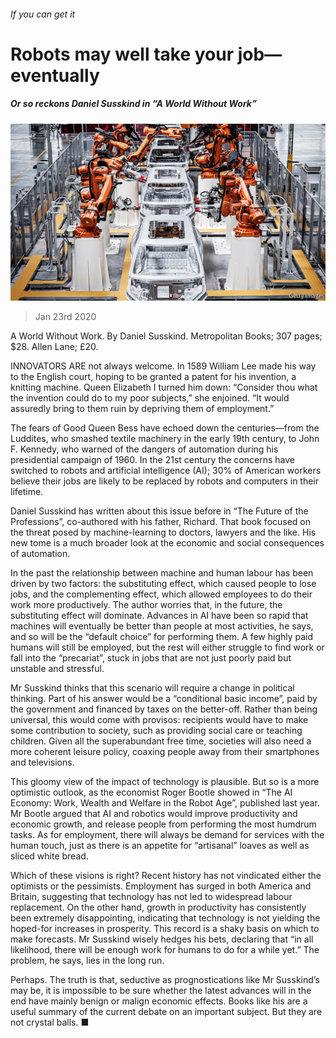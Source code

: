 ###### If you can get it

# Robots may well take your job—eventually 

##### Or so reckons Daniel Susskind in “A World Without Work” 

![image](images/20200125_BKP004_0.jpg) 

> Jan 23rd 2020 

A World Without Work. By Daniel Susskind. Metropolitan Books; 307 pages; $28. Allen Lane; £20.

INNOVATORS ARE not always welcome. In 1589 William Lee made his way to the English court, hoping to be granted a patent for his invention, a knitting machine. Queen Elizabeth I turned him down: “Consider thou what the invention could do to my poor subjects,” she enjoined. “It would assuredly bring to them ruin by depriving them of employment.”


The fears of Good Queen Bess have echoed down the centuries—from the Luddites, who smashed textile machinery in the early 19th century, to John F. Kennedy, who warned of the dangers of automation during his presidential campaign of 1960. In the 21st century the concerns have switched to robots and artificial intelligence (AI); 30% of American workers believe their jobs are likely to be replaced by robots and computers in their lifetime.

Daniel Susskind has written about this issue before in “The Future of the Professions”, co-authored with his father, Richard. That book focused on the threat posed by machine-learning to doctors, lawyers and the like. His new tome is a much broader look at the economic and social consequences of automation.

In the past the relationship between machine and human labour has been driven by two factors: the substituting effect, which caused people to lose jobs, and the complementing effect, which allowed employees to do their work more productively. The author worries that, in the future, the substituting effect will dominate. Advances in AI have been so rapid that machines will eventually be better than people at most activities, he says, and so will be the “default choice” for performing them. A few highly paid humans will still be employed, but the rest will either struggle to find work or fall into the “precariat”, stuck in jobs that are not just poorly paid but unstable and stressful.

Mr Susskind thinks that this scenario will require a change in political thinking. Part of his answer would be a “conditional basic income”, paid by the government and financed by taxes on the better-off. Rather than being universal, this would come with provisos: recipients would have to make some contribution to society, such as providing social care or teaching children. Given all the superabundant free time, societies will also need a more coherent leisure policy, coaxing people away from their smartphones and televisions.

This gloomy view of the impact of technology is plausible. But so is a more optimistic outlook, as the economist Roger Bootle showed in “The AI Economy: Work, Wealth and Welfare in the Robot Age”, published last year. Mr Bootle argued that AI and robotics would improve productivity and economic growth, and release people from performing the most humdrum tasks. As for employment, there will always be demand for services with the human touch, just as there is an appetite for “artisanal” loaves as well as sliced white bread.

Which of these visions is right? Recent history has not vindicated either the optimists or the pessimists. Employment has surged in both America and Britain, suggesting that technology has not led to widespread labour replacement. On the other hand, growth in productivity has consistently been extremely disappointing, indicating that technology is not yielding the hoped-for increases in prosperity. This record is a shaky basis on which to make forecasts. Mr Susskind wisely hedges his bets, declaring that “in all likelihood, there will be enough work for humans to do for a while yet.” The problem, he says, lies in the long run.

Perhaps. The truth is that, seductive as prognostications like Mr Susskind’s may be, it is impossible to be sure whether the latest advances will in the end have mainly benign or malign economic effects. Books like his are a useful summary of the current debate on an important subject. But they are not crystal balls. ■

